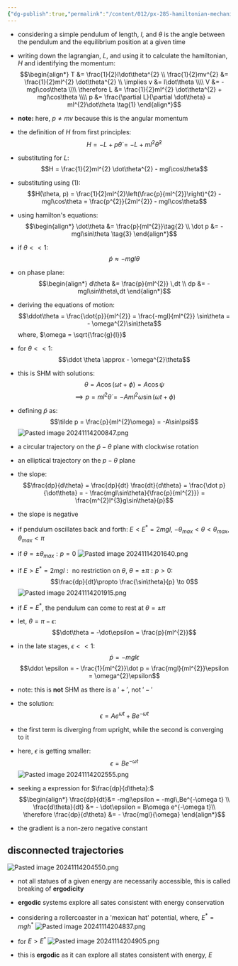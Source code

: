 ```yaml
---
{"dg-publish":true,"permalink":"/content/012/px-285-hamiltonian-mechanics-and-fluid-dynamics/f-hamilton-s-equations/px-285-f3b-a-pendulum/","created":"2024-11-25T10:50:32.000+00:00","updated":"2024-11-26T12:59:39.399+00:00"}
---
```


- considering a simple pendulum of length, $l$, and $\theta$ is the angle between the pendulum and the equilibrium position at a given time
- writing down the lagrangian, $L$, and using it to calculate the hamiltonian, $H$ and identifying the momentum: 
$$\begin{align*}
	T &= \frac{1}{2}I\dot\theta^{2} \\
	\frac{1}{2}mv^{2} &= \frac{1}{2}ml^{2} \dot\theta^{2} \\
	\implies v &= l\dot\theta \\\\
	V &= -mgl\cos\theta \\\\
	\therefore L &= \frac{1}{2}ml^{2} \dot\theta^{2} + mgl\cos\theta \\\\
	p &= \frac{\partial L}{\partial \dot\theta} = ml^{2}\dot\theta \tag{1}
\end{align*}$$
- **note:** here, $p \neq mv$ because this is the angular momentum
- the definition of $H$ from first principles: 
$$H = - L + p \dot\theta = - L + ml^{2}\dot\theta^{2}$$
- substituting for $L:$ 
$$H = \frac{1}{2}ml^{2} \dot\theta^{2} - mgl\cos\theta$$
- substituting using $(1):$ 
$$H(\theta, p) = \frac{1}{2}ml^{2}\left(\frac{p}{ml^{2}}\right)^{2} - mgl\cos\theta = \frac{p^{2}}{2ml^{2}} - mgl\cos\theta$$
- using hamilton's equations: 
$$\begin{align*}
	\dot\theta &= \frac{p}{ml^{2}}\tag{2} \\
	\dot p &= -mgl\sin\theta \tag{3}
\end{align*}$$
- if $\theta<<1:$ 
$$\dot p \approx -mgl\theta$$ 
- on phase plane: 
$$\begin{align*}
	d\theta &= \frac{p}{ml^{2}} \,dt \\
	dp &= -mgl\sin\theta\,dt
\end{align*}$$

- deriving the equations of motion: 
$$\ddot\theta = \frac{\dot{p}}{ml^{2}} = \frac{-mgl}{ml^{2}} \sin\theta = - \omega^{2}\sin\theta$$
	where, $\omega = \sqrt{\frac{g}{l}}$
- for $\theta<<1:$ 
$$\ddot \theta \approx - \omega^{2}\theta$$
- this is SHM with solutions: 
$$\theta = A\cos(\omega t + \phi) = A\cos\psi$$
$$\implies p = ml^{2}\dot\theta = - Aml^{2} \omega \sin(\omega t + \phi)$$
- defining $\tilde p$ as: 
$$\tilde p = \frac{p}{ml^{2}\omega} = -A\sin\psi$$
![Pasted image 20241114200847.png](/img/user/pics/Pasted%20image%2020241114200847.png)
- a circular trajectory on the $\tilde p - \theta$ plane with clockwise rotation
- an elliptical trajectory on the $p-\theta$ plane
- the slope: 
$$\frac{dp}{d\theta} = \frac{dp}{dt} \frac{dt}{d\theta} = \frac{\dot p}{\dot\theta} = - \frac{mgl\sin\theta}{\frac{p}{ml^{2}}} = \frac{m^{2}l^{3}g\sin\theta}{p}$$
- the slope is negative
- if pendulum oscillates back and forth: $E<E^{*} = 2mgl$, $-\theta_{max} < \theta < \theta_{max}$, $\theta_{max}<\pi$
- if $\theta = \pm \theta_{max}: p=0$
![Pasted image 20241114201640.png](/img/user/pics/Pasted%20image%2020241114201640.png)
- if ${} E>E^{*} = 2mgl: {}$ no restriction on $\theta$, $\theta=\pm\pi : p>0:$ 
$$\frac{dp}{dt}\propto \frac{\sin\theta}{p} \to 0$$
![Pasted image 20241114201915.png](/img/user/pics/Pasted%20image%2020241114201915.png)
- if $E=E^{*}$, the pendulum can come to rest at $\theta=\pm\pi$
- let, $\theta = \pi - \epsilon:$ 
$$\dot\theta = -\dot\epsilon = \frac{p}{ml^{2}}$$
- in the late stages, $\epsilon<<1:$ 
$$\dot p = -mgl\epsilon$$
$$\ddot \epsilon = - \frac{1}{ml^{2}}\dot p = \frac{mgl}{ml^{2}}\epsilon = \omega^{2}\epsilon$$
- note: this is **not** SHM as there is a $'+'$, not $'-'$
- the solution: 
$$\epsilon = A e^{\omega t} + B e^{-\omega t}$$
- the first term is diverging from upright, while the second is converging to it
- here,  $\epsilon$ is getting smaller: 
$$\epsilon = Be^{-\omega t}$$
![Pasted image 20241114202555.png](/img/user/pics/Pasted%20image%2020241114202555.png)
- seeking a expression for $\frac{dp}{d\theta}:$ 
$$\begin{align*}
	\frac{dp}{dt}&= -mgl\epsilon = -mgl\,Be^{-\omega t} \\
	\frac{d\theta}{dt} &= - \dot\epsilon = B\omega e^{-\omega t}\\
	\therefore \frac{dp}{d\theta} &= - \frac{mgl}{\omega}
\end{align*}$$
- the gradient is a non-zero negative constant
## disconnected trajectories
![Pasted image 20241114204550.png](/img/user/pics/Pasted%20image%2020241114204550.png)
- not all statues of a given energy are necessarily accessible, this is called breaking of **ergodicity**
- **ergodic** systems explore all sates consistent with energy conservation

- considering a rollercoaster in a 'mexican hat' potential, where, $E^{*} = mgh^{*}$
![Pasted image 20241114204837.png](/img/user/pics/Pasted%20image%2020241114204837.png)
- for $E>E^{*}$
![Pasted image 20241114204905.png](/img/user/pics/Pasted%20image%2020241114204905.png)
- this is **ergodic** as it can explore all states consistent with energy, $E$

